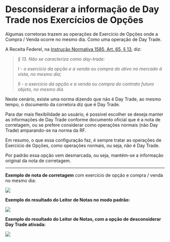 # Desconsiderar a informação de Day Trade nos Exercícios de Opções

Algumas corretoras trazem as operações de Exercício de Opções onde a Compra / Venda ocorre no mesmo dia. Como uma operação de Day Trade.

A Receita Federel, na [Instrução Normativa 1585, Art. 65, § 13](http://normas.receita.fazenda.gov.br/sijut2consulta/link.action?visao=anotado&idAto=67494#1563902), diz:

> _§ 13. Não se caracteriza como day-trade:_
>
> _I - o exercício da opção e a venda ou compra do ativo no mercado à vista, no mesmo dia;_
>
> _II - o exercício da opção e a venda ou compra do contrato futuro objeto, no mesmo dia._

Neste cenário, existe uma norma dizendo que não é Day Trade, ao mesmo tempo, o documento da corretora diz que é Day Trade.

Para dar mais flexibilidade ao usuário, é possível escolher se deseja manter as informações de Day Trade conforme documento oficial que é a nota de corretagem, ou se prefere considerar como operações normais (não Day Trade) amparando-se na norma da RF.

Em resumo, o que essa configuração faz, é sempre tratar as operações de Exercício de Opções, como operações normais, ou seja, não é Day Trade.

Por padrão essa opção vem desmarcada, ou seja, mantém-se a informação original da nota de corretagem.

---

**Exemplo de nota de corretagem** com exercício de opção e compra / venda no mesmo dia:

![](https://blackhole.customerly.io/attachments/ded6585e/accounts/29323/4399535d94657e8a0d9a9715659e6801/image.png)

**Exemplo do resultado do Leitor de Notas no modo padrão:**

![](https://blackhole.customerly.io/attachments/ded6585e/accounts/29323/5637c2e56ad5ae5fbb3b6574ed3c5d97/image.png)

**Exemplo do resultado do Leitor de Notas, com a opção de desconsiderar Day Trade ativada:**

![](https://blackhole.customerly.io/attachments/ded6585e/accounts/29323/7df3debb08008ecb8b991a9fafeafe36/image.png)

